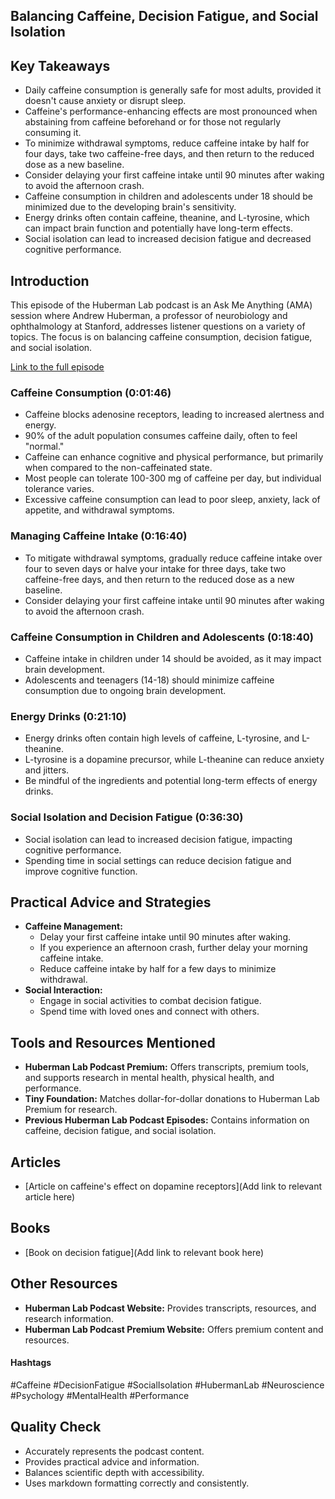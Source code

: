 ## Balancing Caffeine, Decision Fatigue, and Social Isolation

## Key Takeaways
- Daily caffeine consumption is generally safe for most adults, provided it doesn't cause anxiety or disrupt sleep.
- Caffeine's performance-enhancing effects are most pronounced when abstaining from caffeine beforehand or for those not regularly consuming it.
- To minimize withdrawal symptoms, reduce caffeine intake by half for four days, take two caffeine-free days, and then return to the reduced dose as a new baseline. 
-  Consider delaying your first caffeine intake until 90 minutes after waking to avoid the afternoon crash. 
-  Caffeine consumption in children and adolescents under 18 should be minimized due to the developing brain's sensitivity.
-  Energy drinks often contain caffeine, theanine, and L-tyrosine, which can impact brain function and potentially have long-term effects. 
-  Social isolation can lead to increased decision fatigue and decreased cognitive performance. 

## Introduction
This episode of the Huberman Lab podcast is an Ask Me Anything (AMA) session where Andrew Huberman, a professor of neurobiology and ophthalmology at Stanford, addresses listener questions on a variety of topics. The focus is on balancing caffeine consumption, decision fatigue, and social isolation.

[Link to the full episode](https://www.youtube.com/watch?v=FE0lTEUa7EY)

### Caffeine Consumption (0:01:46)

- Caffeine blocks adenosine receptors, leading to increased alertness and energy.
- 90% of the adult population consumes caffeine daily, often to feel "normal."
- Caffeine can enhance cognitive and physical performance, but primarily when compared to the non-caffeinated state.
- Most people can tolerate 100-300 mg of caffeine per day, but individual tolerance varies.
- Excessive caffeine consumption can lead to poor sleep, anxiety, lack of appetite, and withdrawal symptoms.

### Managing Caffeine Intake (0:16:40)

- To mitigate withdrawal symptoms, gradually reduce caffeine intake over four to seven days or halve your intake for three days, take two caffeine-free days, and then return to the reduced dose as a new baseline.
-  Consider delaying your first caffeine intake until 90 minutes after waking to avoid the afternoon crash. 

### Caffeine Consumption in Children and Adolescents (0:18:40)

-  Caffeine intake in children under 14 should be avoided, as it may impact brain development. 
-  Adolescents and teenagers (14-18) should minimize caffeine consumption due to ongoing brain development. 

### Energy Drinks (0:21:10)

-  Energy drinks often contain high levels of caffeine, L-tyrosine, and L-theanine.
-  L-tyrosine is a dopamine precursor, while L-theanine can reduce anxiety and jitters.
-  Be mindful of the ingredients and potential long-term effects of energy drinks. 

### Social Isolation and Decision Fatigue (0:36:30)

-  Social isolation can lead to increased decision fatigue, impacting cognitive performance.
-  Spending time in social settings can reduce decision fatigue and improve cognitive function.

## Practical Advice and Strategies

- **Caffeine Management:**
  - Delay your first caffeine intake until 90 minutes after waking.
  -  If you experience an afternoon crash, further delay your morning caffeine intake. 
  -  Reduce caffeine intake by half for a few days to minimize withdrawal.
- **Social Interaction:**
  - Engage in social activities to combat decision fatigue. 
  - Spend time with loved ones and connect with others. 

## Tools and Resources Mentioned

- **Huberman Lab Podcast Premium:**  Offers transcripts, premium tools, and supports research in mental health, physical health, and performance.
- **Tiny Foundation:**  Matches dollar-for-dollar donations to Huberman Lab Premium for research.
- **Previous Huberman Lab Podcast Episodes:**  Contains information on caffeine, decision fatigue, and social isolation.

## Articles

- [Article on caffeine's effect on dopamine receptors](Add link to relevant article here) 

## Books

- [Book on decision fatigue](Add link to relevant book here)

## Other Resources

- **Huberman Lab Podcast Website:**  Provides transcripts, resources, and research information.
- **Huberman Lab Podcast Premium Website:**  Offers premium content and resources.

#### Hashtags  
#Caffeine #DecisionFatigue #SocialIsolation #HubermanLab #Neuroscience #Psychology #MentalHealth #Performance

## Quality Check 
- Accurately represents the podcast content.
- Provides practical advice and information.
- Balances scientific depth with accessibility.
- Uses markdown formatting correctly and consistently.
